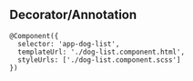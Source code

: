 ## Decorator/Annotation

```
@Component({
  selector: 'app-dog-list',
  templateUrl: './dog-list.component.html',
  styleUrls: ['./dog-list.component.scss']
})
```
